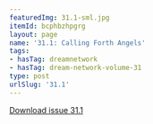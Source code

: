 ```yaml
---
featuredImg: 31.1-sml.jpg
itemId: bcphbzhpgrg
layout: page
name: '31.1: Calling Forth Angels'
tags:
- hasTag: dreamnetwork
- hasTag: dream-network-volume-31
type: post
urlSlug: '31.1'
---
```

<a href="../files/pdfs/Volume_31/31.1_angels.pdf" download="">Download issue 31.1</a>